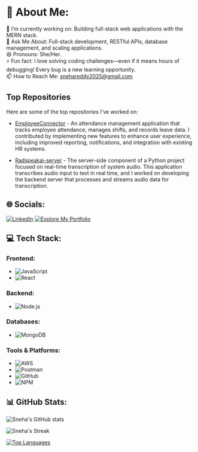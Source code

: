 # 💫 About Me:
🚀 I’m currently working on: Building full-stack web applications with the MERN stack.  
💬 Ask Me About: Full-stack development, RESTful APIs, database management, and scaling applications.  
😄 Pronouns: She/Her.  
⚡ Fun fact: I love solving coding challenges—even if it means hours of debugging! Every bug is a new learning opportunity.  
📫 How to Reach Me: [snehareddy2025@gmail.com](mailto:snehareddy2025@gmail.com)  
## Top Repositories

Here are some of the top repositories I've worked on:

- [EmployeeConnector](https://github.com/Radscribe-1/EmployeeConnector) - An attendance management application that tracks employee attendance, manages shifts, and records leave data. I contributed by implementing new features to enhance user experience, including improved reporting, notifications, and integration with existing HR systems.

- [Radspeakai-server](https://github.com/Radscribe-1/Radspeakai-server) - The server-side component of a Python project focused on real-time transcription of system audio. This application transcribes audio input to text in real time, and I worked on developing the backend server that processes and streams audio data for transcription.

## 🌐 Socials:
[![LinkedIn](https://img.shields.io/badge/LinkedIn-0A66C2?style=for-the-badge&logo=linkedin&logoColor=white)](https://www.linkedin.com/in/sneha-reddy-080918236)
[![Explore My Portfolio](https://img.shields.io/badge/Explore_My_Portfolio-1E90FF?style=for-the-badge&logo=netlify&logoColor=white)](https://remarkable-maamoul-90d71d.netlify.app)


## 💻 Tech Stack:

### **Frontend:**
- ![JavaScript](https://img.shields.io/badge/JavaScript-F7DF1E?style=for-the-badge&logo=javascript&logoColor=black) 
- ![React](https://img.shields.io/badge/React-61DAFB?style=for-the-badge&logo=react&logoColor=black) 
### **Backend:**
- ![Node.js](https://img.shields.io/badge/Node.js-339933?style=for-the-badge&logo=node.js&logoColor=white)
### **Databases:**
- ![MongoDB](https://img.shields.io/badge/MongoDB-47A248?style=for-the-badge&logo=mongodb&logoColor=white) 
### **Tools & Platforms:**
- ![AWS](https://img.shields.io/badge/AWS-232F3E?style=for-the-badge&logo=amazonaws&logoColor=white) 
- ![Postman](https://img.shields.io/badge/Postman-FF6C37?style=for-the-badge&logo=postman&logoColor=white) 
- ![GitHub](https://img.shields.io/badge/GitHub-181717?style=for-the-badge&logo=github&logoColor=white) 
- ![NPM](https://img.shields.io/badge/NPM-CB3837?style=for-the-badge&logo=npm&logoColor=white) 


## 📊 GitHub Stats:

![Sneha's GitHub stats](https://github-readme-stats.vercel.app/api?username=sneha-reddy&show_icons=true&theme=radical)

![Sneha's Streak](https://github-readme-streak-stats.herokuapp.com/?user=sneha-reddy&theme=radical)

[![Top Languages](https://github-readme-stats.vercel.app/api/top-langs/?username=sneha-reddy&layout=compact&theme=radical&hide=css,html&repo=Radscribe-1/EmployeeConnector,Radscribe-1/Radspeakai-server)](https://github.com/sneha-reddy)

